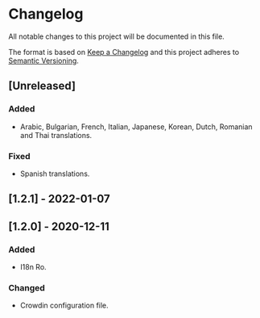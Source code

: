 # Changelog

All notable changes to this project will be documented in this file.

The format is based on [Keep a Changelog](http://keepachangelog.com/en/1.0.0/)
and this project adheres to [Semantic Versioning](http://semver.org/spec/v2.0.0.html).

## [Unreleased]

### Added

- Arabic, Bulgarian, French, Italian, Japanese, Korean, Dutch, Romanian and Thai translations.

### Fixed

- Spanish translations.

## [1.2.1] - 2022-01-07

## [1.2.0] - 2020-12-11

### Added

- I18n Ro.

### Changed

- Crowdin configuration file.